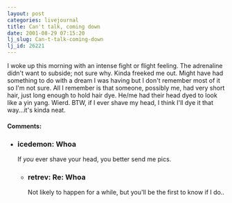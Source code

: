 ```yaml
---
layout: post
categories: livejournal
title: Can't talk, coming down
date: 2001-08-29 07:15:20
lj_slug: Can-t-talk-coming-down
lj_id: 26221
---
```

I woke up this morning with an intense fight or flight feeling. The adrenaline didn't want to subside; not sure why. Kinda freeked me out. Might have had something to do with a dream I was having but I don't remember most of it so I'm not sure. All I remember is that someone, possibly me, had very short hair, just long enough to hold hair dye. He/me had their head dyed to look like a yin yang. Wierd. BTW, if I ever shave my head, I think I'll dye it that way...it's kinda neat.


<div id="comments"><h4>Comments:</h4><div class="lj-comments"><ul>
<li class=subject><h3>icedemon: Whoa</h3>
<a id="comment-22"></a>
<p>If <em>you</em> ever shave your head, you better send me pics.</p>
<ul>
<li class=subject><h3>retrev: Re: Whoa</h3>
<a id="comment-23"></a>
<p>Not likely to happen for a while, but you'll be the first to know if I do..<g></p>
</li>
</ul>
</li>
</ul></div></div>
